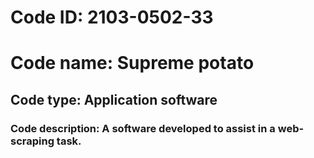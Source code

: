 # Code ID: 2103-0502-33
# Code name: Supreme potato

## Code type: Application software

### Code description: A software developed to assist in a web-scraping task.
